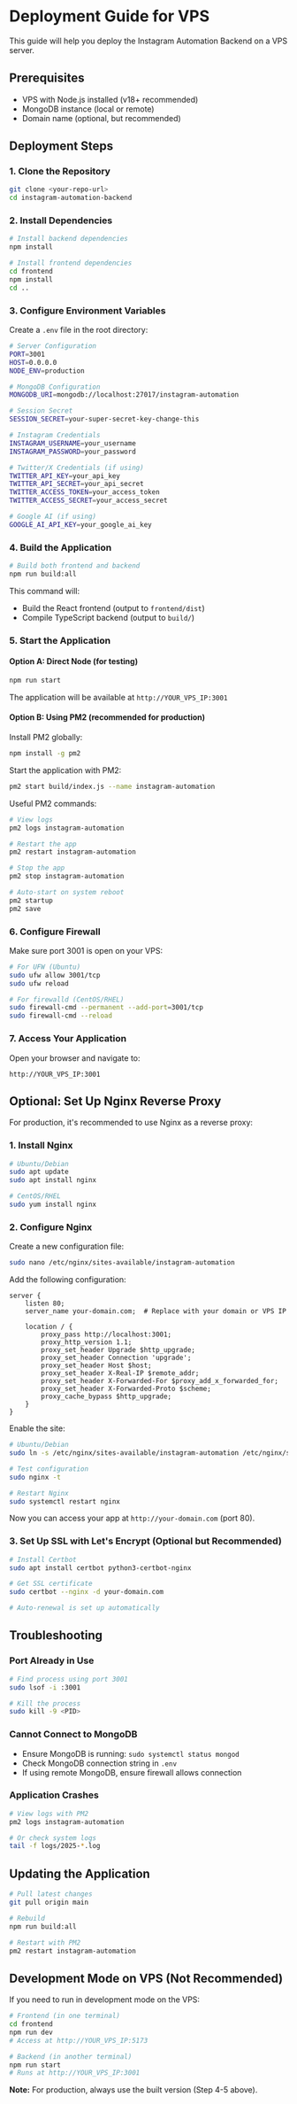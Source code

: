 # Deployment Guide for VPS

This guide will help you deploy the Instagram Automation Backend on a VPS server.

## Prerequisites

- VPS with Node.js installed (v18+ recommended)
- MongoDB instance (local or remote)
- Domain name (optional, but recommended)

## Deployment Steps

### 1. Clone the Repository

```bash
git clone <your-repo-url>
cd instagram-automation-backend
```

### 2. Install Dependencies

```bash
# Install backend dependencies
npm install

# Install frontend dependencies
cd frontend
npm install
cd ..
```

### 3. Configure Environment Variables

Create a `.env` file in the root directory:

```bash
# Server Configuration
PORT=3001
HOST=0.0.0.0
NODE_ENV=production

# MongoDB Configuration
MONGODB_URI=mongodb://localhost:27017/instagram-automation

# Session Secret
SESSION_SECRET=your-super-secret-key-change-this

# Instagram Credentials
INSTAGRAM_USERNAME=your_username
INSTAGRAM_PASSWORD=your_password

# Twitter/X Credentials (if using)
TWITTER_API_KEY=your_api_key
TWITTER_API_SECRET=your_api_secret
TWITTER_ACCESS_TOKEN=your_access_token
TWITTER_ACCESS_SECRET=your_access_secret

# Google AI (if using)
GOOGLE_AI_API_KEY=your_google_ai_key
```

### 4. Build the Application

```bash
# Build both frontend and backend
npm run build:all
```

This command will:
- Build the React frontend (output to `frontend/dist`)
- Compile TypeScript backend (output to `build/`)

### 5. Start the Application

#### Option A: Direct Node (for testing)

```bash
npm run start
```

The application will be available at `http://YOUR_VPS_IP:3001`

#### Option B: Using PM2 (recommended for production)

Install PM2 globally:

```bash
npm install -g pm2
```

Start the application with PM2:

```bash
pm2 start build/index.js --name instagram-automation
```

Useful PM2 commands:

```bash
# View logs
pm2 logs instagram-automation

# Restart the app
pm2 restart instagram-automation

# Stop the app
pm2 stop instagram-automation

# Auto-start on system reboot
pm2 startup
pm2 save
```

### 6. Configure Firewall

Make sure port 3001 is open on your VPS:

```bash
# For UFW (Ubuntu)
sudo ufw allow 3001/tcp
sudo ufw reload

# For firewalld (CentOS/RHEL)
sudo firewall-cmd --permanent --add-port=3001/tcp
sudo firewall-cmd --reload
```

### 7. Access Your Application

Open your browser and navigate to:
```
http://YOUR_VPS_IP:3001
```

## Optional: Set Up Nginx Reverse Proxy

For production, it's recommended to use Nginx as a reverse proxy:

### 1. Install Nginx

```bash
# Ubuntu/Debian
sudo apt update
sudo apt install nginx

# CentOS/RHEL
sudo yum install nginx
```

### 2. Configure Nginx

Create a new configuration file:

```bash
sudo nano /etc/nginx/sites-available/instagram-automation
```

Add the following configuration:

```nginx
server {
    listen 80;
    server_name your-domain.com;  # Replace with your domain or VPS IP

    location / {
        proxy_pass http://localhost:3001;
        proxy_http_version 1.1;
        proxy_set_header Upgrade $http_upgrade;
        proxy_set_header Connection 'upgrade';
        proxy_set_header Host $host;
        proxy_set_header X-Real-IP $remote_addr;
        proxy_set_header X-Forwarded-For $proxy_add_x_forwarded_for;
        proxy_set_header X-Forwarded-Proto $scheme;
        proxy_cache_bypass $http_upgrade;
    }
}
```

Enable the site:

```bash
# Ubuntu/Debian
sudo ln -s /etc/nginx/sites-available/instagram-automation /etc/nginx/sites-enabled/

# Test configuration
sudo nginx -t

# Restart Nginx
sudo systemctl restart nginx
```

Now you can access your app at `http://your-domain.com` (port 80).

### 3. Set Up SSL with Let's Encrypt (Optional but Recommended)

```bash
# Install Certbot
sudo apt install certbot python3-certbot-nginx

# Get SSL certificate
sudo certbot --nginx -d your-domain.com

# Auto-renewal is set up automatically
```

## Troubleshooting

### Port Already in Use

```bash
# Find process using port 3001
sudo lsof -i :3001

# Kill the process
sudo kill -9 <PID>
```

### Cannot Connect to MongoDB

- Ensure MongoDB is running: `sudo systemctl status mongod`
- Check MongoDB connection string in `.env`
- If using remote MongoDB, ensure firewall allows connection

### Application Crashes

```bash
# View logs with PM2
pm2 logs instagram-automation

# Or check system logs
tail -f logs/2025-*.log
```

## Updating the Application

```bash
# Pull latest changes
git pull origin main

# Rebuild
npm run build:all

# Restart with PM2
pm2 restart instagram-automation
```

## Development Mode on VPS (Not Recommended)

If you need to run in development mode on the VPS:

```bash
# Frontend (in one terminal)
cd frontend
npm run dev
# Access at http://YOUR_VPS_IP:5173

# Backend (in another terminal)
npm run start
# Runs at http://YOUR_VPS_IP:3001
```

**Note:** For production, always use the built version (Step 4-5 above).

